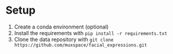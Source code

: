 # Setup
1. Create a conda environment (optional)
2. Install the requirements with `pip install -r requirements.txt`
3. Clone the data repository with `git clone https://github.com/muxspace/facial_expressions.git`
